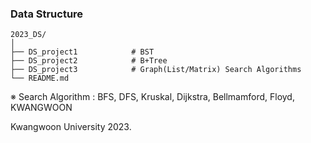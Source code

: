 ### Data Structure

    2023_DS/
    │
    ├── DS_project1            # BST 
    ├── DS_project2            # B+Tree
    ├── DS_project3            # Graph(List/Matrix) Search Algorithms
    └── README.md

※ Search Algorithm : BFS, DFS, Kruskal, Dijkstra, Bellmamford, Floyd, KWANGWOON

Kwangwoon University 2023.
